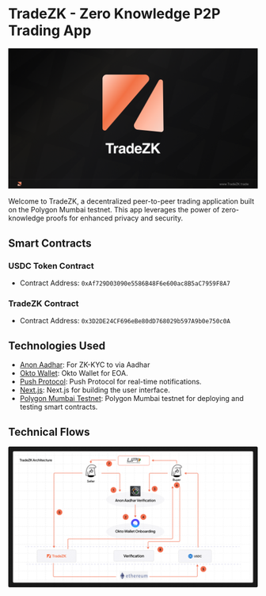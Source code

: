 # TradeZK - Zero Knowledge P2P Trading App

![banner](assets/banner40.png)

Welcome to TradeZK, a decentralized peer-to-peer trading application built on the Polygon Mumbai testnet. This app leverages the power of zero-knowledge proofs for enhanced privacy and security.

## Smart Contracts

### USDC Token Contract
- Contract Address: `0xAf729D03090e5586B48F6e600ac8B5aC7959F8A7`

### TradeZK Contract
- Contract Address: `0x3D2DE24CF696eBe80dD768029b597A9b0e750c0A`

## Technologies Used

- [Anon Aadhar](): For ZK-KYC to via Aadhar
- [Okto Wallet](https://okto.tech): Okto Wallet for EOA.
- [Push Protocol](https://push.org): Push Protocol for real-time notifications.
- [Next.js](https://nextjs.org/): Next.js for building the user interface.
- [Polygon Mumbai Testnet](https://mumbai.polygonscan.com/): Polygon Mumbai testnet for deploying and testing smart contracts.

## Technical Flows

![flow](assets/techflow.png)

